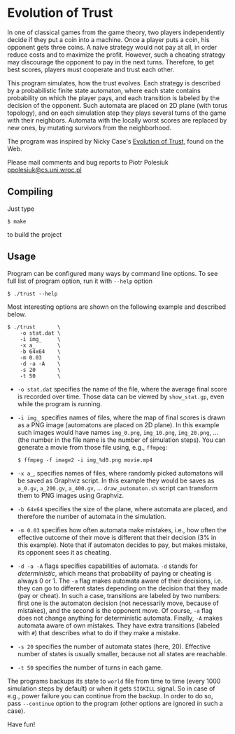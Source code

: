 Evolution of Trust
==================

In one of classical games from the game theory, two players independently decide
if they put a coin into a machine. Once a player puts a coin, his opponent gets
three coins. A naive strategy would not pay at all, in order reduce costs and
to maximize the profit. However, such a cheating strategy may discourage the
opponent to pay in the next turns. Therefore, to get best scores, players must
cooperate and trust each other.

This program simulates, how the trust evolves. Each strategy is described by a
probabilistic finite state automaton, where each state contains probability on
which the player pays, and each transition is labeled by the decision of the
opponent. Such automata are placed on 2D plane (with torus topology), and on
each simulation step they plays several turns of the game with their neighbors.
Automata with the locally worst scores are replaced by new ones, by mutating
survivors from the neighborhood.

The program was inspired by Nicky Case's
[Evolution of Trust](https://ncase.me/trust/), found on the Web.

Please mail comments and bug reports to
Piotr Polesiuk <ppolesiuk@cs.uni.wroc.pl>

Compiling
---------

Just type
```
$ make
```

to build the project

Usage
-----

Program can be configured many ways by command line options. To see full list
of program option, run it with `--help` option
```
$ ./trust --help
```
Most interesting options are shown on the following example and described
below.
```
$ ./trust       \
    -o stat.dat \
	-i img_     \
	-x a_       \
	-b 64x64    \
	-m 0.03     \
	-d -a -A    \
	-s 20       \
	-t 50       \
```

- `-o stat.dat` specifies the name of the file, where the average final score
  is recorded over time. Those data can be viewed by `show_stat.gp`, even while
  the program is running.

- `-i img_` specifies names of files, where the map of final scores is drawn as
  a PNG image (automatons are placed on 2D plane). In this example such images
  would have names `img_0.png`, `img_10.png`, `img_20.png`, ... (the number in
  the file name is the number of simulation steps). You can generate a movie
  from those file using, e.g., `ffmpeg`:
  ```
  $ ffmpeg -f image2 -i img_%d0.png movie.mp4
  ```

- `-x a_`, specifies names of files, where randomly picked automatons will be
  saved as Graphviz script. In this example they would be saves as `a_0.gv`,
  `a_200.gv`, `a_400.gv`, ... `draw_automaton.sh` script can transform them to
  PNG images using Graphviz.

- `-b 64x64` specifies the size of the plane, where automata are placed,
  and therefore the number of automata in the simulation.

- `-m 0.03` specifies how often automata make mistakes, i.e., how often the
  effective outcome of their move is different that their decision (3% in this
  example). Note that if automaton decides to pay, but makes mistake, its
  opponent sees it as cheating.

- `-d -a -A` flags specifies capabilities of automata. `-d` stands for 
  *deterministic*, which means that probability of paying or cheating is always
  0 or 1. The `-a` flag makes automata aware of their decisions, i.e. they can
  go to different states depending on the decision that they made (pay or
  cheat). In such a case, transitions are labeled by two numbers: first one
  is the automaton decision (not necessarily move, because of mistakes), and
  the second is the opponent move. Of course, `-a` flag does not change
  anything for deterministic automata.
  Finally, `-A` makes automata aware of own mistakes. They have extra
  transitions (labeled with `#`) that describes what to do if they make a
  mistake.

- `-s 20` specifies the number of automata states (here, 20). Effective number
  of states is usually smaller, because not all states are reachable.

- `-t 50` specifies the number of turns in each game.

The programs backups its state to `world` file from time to time (every 1000
simulation steps by default) or when it gets `SIGKILL` signal. So in case of
e.g., power failure you can continue from the backup. In order to do so, pass
`--continue` option to the program (other options are ignored in such a case).

Have fun!
